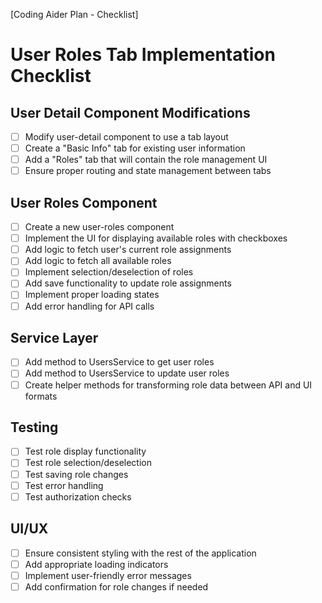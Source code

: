 [Coding Aider Plan - Checklist]

# User Roles Tab Implementation Checklist

## User Detail Component Modifications
- [ ] Modify user-detail component to use a tab layout
- [ ] Create a "Basic Info" tab for existing user information
- [ ] Add a "Roles" tab that will contain the role management UI
- [ ] Ensure proper routing and state management between tabs

## User Roles Component
- [ ] Create a new user-roles component
- [ ] Implement the UI for displaying available roles with checkboxes
- [ ] Add logic to fetch user's current role assignments
- [ ] Add logic to fetch all available roles
- [ ] Implement selection/deselection of roles
- [ ] Add save functionality to update role assignments
- [ ] Implement proper loading states
- [ ] Add error handling for API calls

## Service Layer
- [ ] Add method to UsersService to get user roles
- [ ] Add method to UsersService to update user roles
- [ ] Create helper methods for transforming role data between API and UI formats

## Testing
- [ ] Test role display functionality
- [ ] Test role selection/deselection
- [ ] Test saving role changes
- [ ] Test error handling
- [ ] Test authorization checks

## UI/UX
- [ ] Ensure consistent styling with the rest of the application
- [ ] Add appropriate loading indicators
- [ ] Implement user-friendly error messages
- [ ] Add confirmation for role changes if needed
